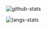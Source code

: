 ![github-stats](https://github-readme-stats.vercel.app/api?username=Hsueh-Xue&show_icons=true&line_height=25&hide_title=true&theme=radical)

![langs-stats](https://github-readme-stats.vercel.app/api/top-langs/?username=Hsueh-Xue&layout=compact&theme=radical)


<!--
**Hsueh-Xue/Hsueh-Xue** is a ✨ _special_ ✨ repository because its `README.md` (this file) appears on your GitHub profile.

Here are some ideas to get you started:

- 🔭 I’m currently working on ...
- 🌱 I’m currently learning ...
- 👯 I’m looking to collaborate on ...
- 🤔 I’m looking for help with ...
- 💬 Ask me about ...
- 📫 How to reach me: ...
- 😄 Pronouns: ...
- ⚡ Fun fact: ...
-->
